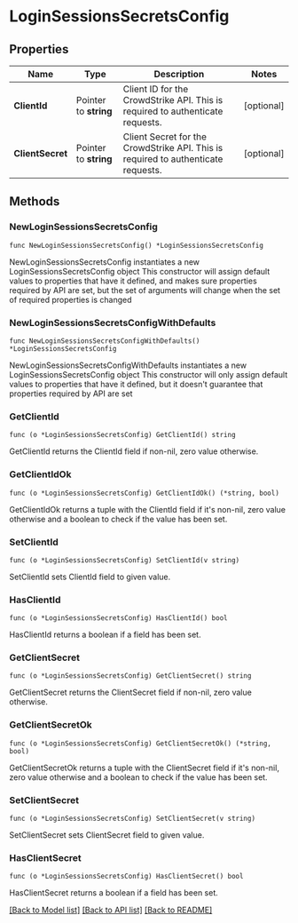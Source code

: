 # LoginSessionsSecretsConfig

## Properties

Name | Type | Description | Notes
------------ | ------------- | ------------- | -------------
**ClientId** | Pointer to **string** | Client ID for the CrowdStrike API. This is required to authenticate requests. | [optional] 
**ClientSecret** | Pointer to **string** | Client Secret for the CrowdStrike API. This is required to authenticate requests. | [optional] 

## Methods

### NewLoginSessionsSecretsConfig

`func NewLoginSessionsSecretsConfig() *LoginSessionsSecretsConfig`

NewLoginSessionsSecretsConfig instantiates a new LoginSessionsSecretsConfig object
This constructor will assign default values to properties that have it defined,
and makes sure properties required by API are set, but the set of arguments
will change when the set of required properties is changed

### NewLoginSessionsSecretsConfigWithDefaults

`func NewLoginSessionsSecretsConfigWithDefaults() *LoginSessionsSecretsConfig`

NewLoginSessionsSecretsConfigWithDefaults instantiates a new LoginSessionsSecretsConfig object
This constructor will only assign default values to properties that have it defined,
but it doesn't guarantee that properties required by API are set

### GetClientId

`func (o *LoginSessionsSecretsConfig) GetClientId() string`

GetClientId returns the ClientId field if non-nil, zero value otherwise.

### GetClientIdOk

`func (o *LoginSessionsSecretsConfig) GetClientIdOk() (*string, bool)`

GetClientIdOk returns a tuple with the ClientId field if it's non-nil, zero value otherwise
and a boolean to check if the value has been set.

### SetClientId

`func (o *LoginSessionsSecretsConfig) SetClientId(v string)`

SetClientId sets ClientId field to given value.

### HasClientId

`func (o *LoginSessionsSecretsConfig) HasClientId() bool`

HasClientId returns a boolean if a field has been set.

### GetClientSecret

`func (o *LoginSessionsSecretsConfig) GetClientSecret() string`

GetClientSecret returns the ClientSecret field if non-nil, zero value otherwise.

### GetClientSecretOk

`func (o *LoginSessionsSecretsConfig) GetClientSecretOk() (*string, bool)`

GetClientSecretOk returns a tuple with the ClientSecret field if it's non-nil, zero value otherwise
and a boolean to check if the value has been set.

### SetClientSecret

`func (o *LoginSessionsSecretsConfig) SetClientSecret(v string)`

SetClientSecret sets ClientSecret field to given value.

### HasClientSecret

`func (o *LoginSessionsSecretsConfig) HasClientSecret() bool`

HasClientSecret returns a boolean if a field has been set.


[[Back to Model list]](../README.md#documentation-for-models) [[Back to API list]](../README.md#documentation-for-api-endpoints) [[Back to README]](../README.md)


